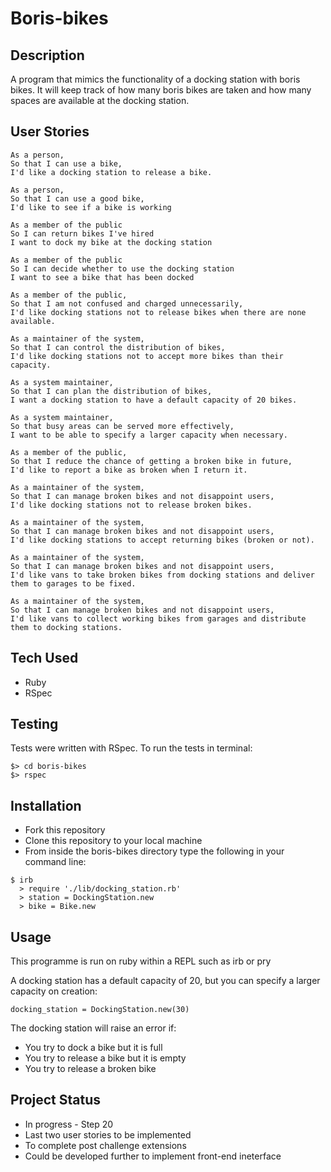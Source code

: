 # Boris-bikes #


## Description

A program that mimics the functionality of a docking station with boris bikes.
It will keep track of how many boris bikes are taken and how many spaces are available at the docking station.

## User Stories

``` 
As a person,
So that I can use a bike,
I'd like a docking station to release a bike.

As a person,
So that I can use a good bike,
I'd like to see if a bike is working

As a member of the public
So I can return bikes I've hired
I want to dock my bike at the docking station

As a member of the public
So I can decide whether to use the docking station
I want to see a bike that has been docked

As a member of the public,
So that I am not confused and charged unnecessarily,
I'd like docking stations not to release bikes when there are none available.

As a maintainer of the system,
So that I can control the distribution of bikes,
I'd like docking stations not to accept more bikes than their capacity.

As a system maintainer,
So that I can plan the distribution of bikes,
I want a docking station to have a default capacity of 20 bikes.

As a system maintainer,
So that busy areas can be served more effectively,
I want to be able to specify a larger capacity when necessary.

As a member of the public,
So that I reduce the chance of getting a broken bike in future,
I'd like to report a bike as broken when I return it.

As a maintainer of the system,
So that I can manage broken bikes and not disappoint users,
I'd like docking stations not to release broken bikes.

As a maintainer of the system,
So that I can manage broken bikes and not disappoint users,
I'd like docking stations to accept returning bikes (broken or not).

As a maintainer of the system,
So that I can manage broken bikes and not disappoint users,
I'd like vans to take broken bikes from docking stations and deliver them to garages to be fixed.

As a maintainer of the system,
So that I can manage broken bikes and not disappoint users,
I'd like vans to collect working bikes from garages and distribute them to docking stations.

```

## Tech Used

- Ruby
- RSpec

## Testing

Tests were written with RSpec. To run the tests in terminal:

```
$> cd boris-bikes
$> rspec
```

## Installation

- Fork this repository
- Clone this repository to your local machine
- From inside the boris-bikes directory type the following in your command line:

```
$ irb
  > require './lib/docking_station.rb'
  > station = DockingStation.new
  > bike = Bike.new
```
  

## Usage

This programme is run on ruby within a REPL such as irb or pry

<insert pic of irb here>

A docking station has a default capacity of 20, but you can specify a larger capacity on creation:

```
docking_station = DockingStation.new(30)
```

The docking station will raise an error if:

- You try to dock a bike but it is full
- You try to release a bike but it is empty
- You try to release a broken bike


## Project Status

- In progress - Step 20 
- Last two user stories to be implemented
- To complete post challenge extensions 
- Could be developed further to implement front-end ineterface
